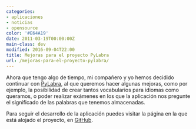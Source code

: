 ```yaml
---
categories:
- aplicaciones
- noticias
- opensource
color: '#E64A19'
date: 2011-03-19T00:00:00Z
main-class: dev
modified: 2016-09-04T22:00
title: Mejoras para el proyecto PyLabra
url: /mejoras-para-el-proyecto-pylabra/
---
```


Ahora que tengo algo de tiempo, mi compañero y yo hemos decidido continuar con [PyLabra][1], al que queremos hacer algunas mejoras, como por ejemplo, la posibilidad de crear tantos vocabularios para idiomas como queramos, o poder realizar exámenes en los que la aplicación nos pregunte el significado de las palabras que tenemos almacenadas.

Para seguir el desarrollo de la aplicación puedes visitar la página en la que está alojado el proyecto, en [GitHub][2].

 [1]: https://elbauldelprogramador.com/pylabra-aplicacion-para-almacenar/
 [2]: https://github.com/algui91/PyLabra

